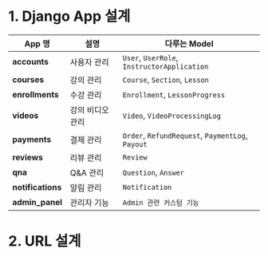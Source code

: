 # 1. Django App 설계
| **App 명** | **설명** | **다루는 Model** |
|------------|---------|----------------|
| **accounts** | 사용자 관리 | `User`, `UserRole`, `InstructorApplication` |
| **courses** | 강의 관리 | `Course`, `Section`, `Lesson` |
| **enrollments** | 수강 관리 | `Enrollment`, `LessonProgress` |
| **videos** | 강의 비디오 관리 | `Video`, `VideoProcessingLog` |
| **payments** | 결제 관리 | `Order`, `RefundRequest`, `PaymentLog`, `Payout` |
| **reviews** | 리뷰 관리 | `Review` |
| **qna** | Q&A 관리 | `Question`, `Answer` |
| **notifications** | 알림 관리 | `Notification` |
| **admin_panel** | 관리자 기능 | `Admin 관련 커스텀 기능` |

# 2. URL 설계

